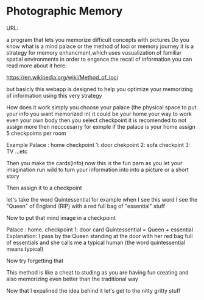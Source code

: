 # Photographic Memory
URL:

a program that lets you memorize difficult concepts with pictures
Do you know what is a mind palace or the method of loci or memory journey
it is a strategy for memory enhancment,which uses vusualization of familiar spatial environments in order to engance the recall of information
you can read more about it here:

https://en.wikipedia.org/wiki/Method_of_loci

but basicly this webapp is designed to help you optimize your memorizing of information using this very strategy

How does it work 
simply you choose your palace (the physical space to put your info you want memorized in) it could be your home your way to work even your own body
then you select checkpoint it is recomended to not assign more then necccesarry for exmple if the palace is your home assign 5 checkpoints per room

Example
Palace : home
checkpoint 1: door 
chekpoint 2: sofa
checkpint 3: TV
...etc

Then you make the cards(info) now this is the fun parn as you let your imagination run wild to turn your information into into a picture or a short story

Then assign it to a checkpoint

let's take the word Quintessential for example when I see this word I see the "Queen" of England (RIP) with a red full bag of "essential" stuff

Now to put that mind image in a checkpoint

Palace : home.
checkpoint 1: door card Quintessential = Queen + essential Explanation: I pass by the Queen standing at the door with her red bag full of essentials
              and she calls me a typical human
              (the word quintessential means typical)
              
Now try forgetting that

This method is like a cheat to studing as you are having fun creating and also memorizing even better than the traditional way

Now that I expalined the idea behind it let's get to the nitty gritty stuff



